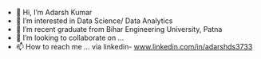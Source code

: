 - 👋 Hi, I’m Adarsh Kumar
- 👀 I’m interested in Data Science/ Data Analytics
- 🌱 I’m recent graduate from Bihar Engineering University, Patna
- 💞️ I’m looking to collaborate on ...
- 📫 How to reach me ... via linkedin- www.linkedin.com/in/adarshds3733

<!---
adarsh-ds-kumar/adarsh-ds-kumar is a ✨ special ✨ repository because its `README.md` (this file) appears on your GitHub profile.
You can click the Preview link to take a look at your changes.
--->
